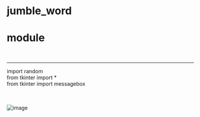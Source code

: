 # jumble_word
<h1><b>module</b></h1> <br/>
<hr>
import random<br/>
from tkinter import *<br/>
from tkinter import messagebox<br/>
<br>
<br>

![image](https://user-images.githubusercontent.com/72144195/123512849-6bb77600-d6a7-11eb-9855-41e2e39affd8.png)

